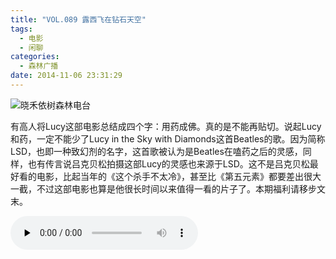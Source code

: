 ```yaml
---
title: "VOL.089 露西飞在钻石天空"
tags:
  - 电影
  - 闲聊
categories:
  - 森林广播
date: 2014-11-06 23:31:29
---
```


![晓禾依树森林电台](../../../images/radiocover/radio_089.jpg) 

有高人将Lucy这部电影总结成四个字：用药成佛。真的是不能再贴切。说起Lucy和药，一定不能少了Lucy in the Sky with Diamonds这首Beatles的歌。因为简称LSD，也即一种致幻剂的名字，这首歌被认为是Beatles在嗑药之后的灵感，同样，也有传言说吕克贝松拍摄这部Lucy的灵感也来源于LSD。这不是吕克贝松最好看的电影，比起当年的《这个杀手不太冷》，甚至比《第五元素》都要差出很大一截，不过这部电影也算是他很长时间以来值得一看的片子了。本期福利请移步文末。   

<audio id="audio" controls="" preload="none">
  <source id="mp3" src="http://www.coletree.com/radio/coletree_radio_089.mp3">
</audio>